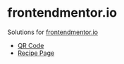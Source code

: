 # frontendmentor.io

Solutions for [frontendmentor.io](https://www.frontendmentor.io/)

- [QR Code](./qr-code-component/)
- [Recipe Page](./recipe-page/)